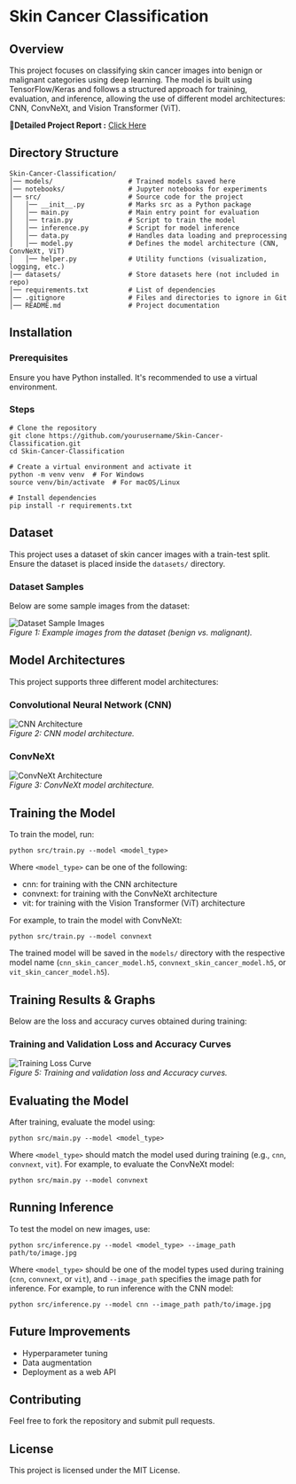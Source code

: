 # Skin Cancer Classification

## Overview
This project focuses on classifying skin cancer images into benign or malignant categories using deep learning. The model is built using TensorFlow/Keras and follows a structured approach for training, evaluation, and inference, allowing the use of different model architectures: CNN, ConvNeXt, and Vision Transformer (ViT).

 📝**Detailed Project Report :** [Click Here](project_report/Skin_Cancer_Image_Classification-Rajat%20Mehta.pdf)  

## Directory Structure

```
Skin-Cancer-Classification/
│── models/                   # Trained models saved here
│── notebooks/                # Jupyter notebooks for experiments
│── src/                      # Source code for the project
│   │── __init__.py           # Marks src as a Python package
│   │── main.py               # Main entry point for evaluation
│   │── train.py              # Script to train the model
│   │── inference.py          # Script for model inference
│   │── data.py               # Handles data loading and preprocessing
│   │── model.py              # Defines the model architecture (CNN, ConvNeXt, ViT)
│   │── helper.py             # Utility functions (visualization, logging, etc.)
│── datasets/                 # Store datasets here (not included in repo)
│── requirements.txt          # List of dependencies
│── .gitignore                # Files and directories to ignore in Git
│── README.md                 # Project documentation
```

## Installation

### Prerequisites
Ensure you have Python installed. It's recommended to use a virtual environment.

### Steps
```
# Clone the repository
git clone https://github.com/yourusername/Skin-Cancer-Classification.git
cd Skin-Cancer-Classification

# Create a virtual environment and activate it
python -m venv venv  # For Windows
source venv/bin/activate  # For macOS/Linux

# Install dependencies
pip install -r requirements.txt
```

## Dataset
This project uses a dataset of skin cancer images with a train-test split. Ensure the dataset is placed inside the `datasets/` directory.

### Dataset Samples
Below are some sample images from the dataset:

![Dataset Sample Images](assets/dataset_sample.png)  
*Figure 1: Example images from the dataset (benign vs. malignant).*

## Model Architectures
This project supports three different model architectures:

### Convolutional Neural Network (CNN)
![CNN Architecture](assets/cnn_architecture.png)  
*Figure 2: CNN model architecture.*

### ConvNeXt
![ConvNeXt Architecture](assets/convnext-tiny_architecture.png)  
*Figure 3: ConvNeXt model architecture.*


## Training the Model
To train the model, run:

```
python src/train.py --model <model_type>
```

Where `<model_type>` can be one of the following:

- cnn: for training with the CNN architecture
- convnext: for training with the ConvNeXt architecture
- vit: for training with the Vision Transformer (ViT) architecture

For example, to train the model with ConvNeXt:

```
python src/train.py --model convnext
```

The trained model will be saved in the `models/` directory with the respective model name (`cnn_skin_cancer_model.h5`, `convnext_skin_cancer_model.h5`, or `vit_skin_cancer_model.h5`).

## Training Results & Graphs
Below are the loss and accuracy curves obtained during training:

### Training and Validation Loss and Accuracy Curves
![Training Loss Curve](assets/convnext_Training_vs_Val_loss.png)  
*Figure 5: Training and validation loss and Accuracy curves.*

## Evaluating the Model
After training, evaluate the model using:

```
python src/main.py --model <model_type>
```

Where `<model_type>` should match the model used during training (e.g., `cnn`, `convnext`, `vit`). For example, to evaluate the ConvNeXt model:

```
python src/main.py --model convnext
```

## Running Inference
To test the model on new images, use:

```
python src/inference.py --model <model_type> --image_path path/to/image.jpg
```

Where `<model_type>` should be one of the model types used during training (`cnn`, `convnext`, or `vit`), and `--image_path` specifies the image path for inference. For example, to run inference with the CNN model:

```
python src/inference.py --model cnn --image_path path/to/image.jpg
```

## Future Improvements
- Hyperparameter tuning
- Data augmentation
- Deployment as a web API

## Contributing
Feel free to fork the repository and submit pull requests.

## License
This project is licensed under the MIT License.

